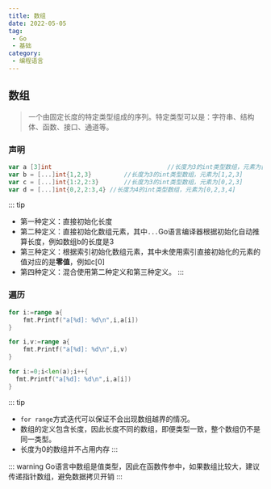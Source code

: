 ```yaml
---
title: 数组
date: 2022-05-05
tag:
 - Go
 - 基础
category:
 - 编程语言
---
```


## 数组

> 一个由固定长度的特定类型组成的序列。特定类型可以是：字符串、结构体、函数、接口、通道等。

### 声明

```go
var a [3]int								//长度为3的int类型数组，元素为[0,0,0]
var b = [...]int{1,2,3}			//长度为3的int类型数组，元素为[1,2,3]
var c = [...]int{1:2,2:3}		//长度为3的int类型数组，元素为[0,2,3]
var d = [...]int{0,2,2:3,4}	//长度为4的int类型数组，元素为[0,2,3,4]
```

::: tip

- 第一种定义：直接初始化长度
- 第二种定义：直接初始化数组元素，其中`...`Go语言编译器根据初始化自动推算长度，例如数组b的长度是3
- 第三种定义：根据索引初始化数组元素，其中未使用索引直接初始化的元素的值对应的是**零值**，例如c[0]
- 第四种定义：混合使用第二种定义和第三种定义。
:::

### 遍历

```go
for i:=range a{
	fmt.Printf("a[%d]: %d\n",i,a[i])
}
```

```go
for i,v:=range a{
	fmt.Printf("a[%d]: %d\n",i,v)
}
```

```go
for i:=0;i<len(a);i++{
  fmt.Printf("a[%d]: %d\n",i,a[i])
}
```

::: tip

- `for range`方式迭代可以保证不会出现数组越界的情况。
- 数组的定义包含长度，因此长度不同的数组，即便类型一致，整个数组仍不是同一类型。
- 长度为0的数组并不占用内存
:::

::: warning
Go语言中数组是值类型，因此在函数传参中，如果数组比较大，建议传递指针数组，避免数据拷贝开销
:::
